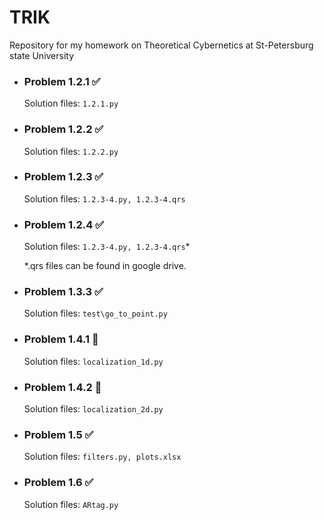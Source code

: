 # TRIK
Repository for my homework on Theoretical Cybernetics at St-Petersburg state University


- ### Problem 1.2.1 :white_check_mark:

  Solution files: ```1.2.1.py```

- ### Problem 1.2.2 :white_check_mark:

  Solution files: ```1.2.2.py```

- ### Problem 1.2.3 :white_check_mark:

  Solution files: ```1.2.3-4.py, 1.2.3-4.qrs```
 
- ### Problem 1.2.4 :white_check_mark:

  Solution files: ```1.2.3-4.py, 1.2.3-4.qrs```*
  
  *.qrs files can be found in google drive.

- ### Problem 1.3.3 :white_check_mark:

  Solution files: ```test\go_to_point.py```
  
- ### Problem 1.4.1 :black_square_button:

  Solution files: ```localization_1d.py```  
  
- ### Problem 1.4.2 :black_square_button:

  Solution files: ```localization_2d.py```    
  
- ### Problem 1.5 :white_check_mark:

  Solution files: ```filters.py, plots.xlsx```
  
- ### Problem 1.6  :white_check_mark:
  
  Solution files: ```ARtag.py```
